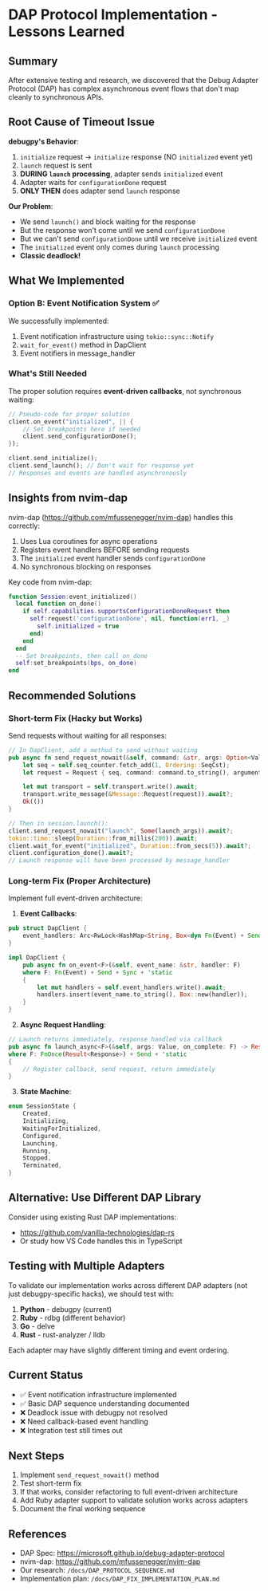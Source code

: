 # DAP Protocol Implementation - Lessons Learned

## Summary

After extensive testing and research, we discovered that the Debug Adapter Protocol (DAP) has complex asynchronous event flows that don't map cleanly to synchronous APIs.

## Root Cause of Timeout Issue

**debugpy's Behavior**:
1. `initialize` request → `initialize` response (NO `initialized` event yet)
2. `launch` request is sent
3. **DURING `launch` processing**, adapter sends `initialized` event
4. Adapter waits for `configurationDone` request
5. **ONLY THEN** does adapter send `launch` response

**Our Problem**:
- We send `launch()` and block waiting for the response
- But the response won't come until we send `configurationDone`
- But we can't send `configurationDone` until we receive `initialized` event
- The `initialized` event only comes during `launch` processing
- **Classic deadlock!**

## What We Implemented

### Option B: Event Notification System ✅

We successfully implemented:
1. Event notification infrastructure using `tokio::sync::Notify`
2. `wait_for_event()` method in DapClient
3. Event notifiers in message_handler

### What's Still Needed

The proper solution requires **event-driven callbacks**, not synchronous waiting:

```rust
// Pseudo-code for proper solution
client.on_event("initialized", || {
    // Set breakpoints here if needed
    client.send_configurationDone();
});

client.send_initialize();
client.send_launch(); // Don't wait for response yet
// Responses and events are handled asynchronously
```

## Insights from nvim-dap

nvim-dap (https://github.com/mfussenegger/nvim-dap) handles this correctly:

1. Uses Lua coroutines for async operations
2. Registers event handlers BEFORE sending requests
3. The `initialized` event handler sends `configurationDone`
4. No synchronous blocking on responses

Key code from nvim-dap:
```lua
function Session:event_initialized()
  local function on_done()
    if self.capabilities.supportsConfigurationDoneRequest then
      self:request('configurationDone', nil, function(err1, _)
        self.initialized = true
      end)
    end
  end
  -- Set breakpoints, then call on_done
  self:set_breakpoints(bps, on_done)
end
```

## Recommended Solutions

### Short-term Fix (Hacky but Works)

Send requests without waiting for all responses:

```rust
// In DapClient, add a method to send without waiting
pub async fn send_request_nowait(&self, command: &str, args: Option<Value>) -> Result<()> {
    let seq = self.seq_counter.fetch_add(1, Ordering::SeqCst);
    let request = Request { seq, command: command.to_string(), arguments: args };

    let mut transport = self.transport.write().await;
    transport.write_message(&Message::Request(request)).await?;
    Ok(())
}

// Then in session.launch():
client.send_request_nowait("launch", Some(launch_args)).await?;
tokio::time::sleep(Duration::from_millis(200)).await;
client.wait_for_event("initialized", Duration::from_secs(5)).await?;
client.configuration_done().await?;
// Launch response will have been processed by message_handler
```

### Long-term Fix (Proper Architecture)

Implement full event-driven architecture:

1. **Event Callbacks**:
```rust
pub struct DapClient {
    event_handlers: Arc<RwLock<HashMap<String, Box<dyn Fn(Event) + Send + Sync>>>>,
}

impl DapClient {
    pub async fn on_event<F>(&self, event_name: &str, handler: F)
    where F: Fn(Event) + Send + Sync + 'static
    {
        let mut handlers = self.event_handlers.write().await;
        handlers.insert(event_name.to_string(), Box::new(handler));
    }
}
```

2. **Async Request Handling**:
```rust
// Launch returns immediately, response handled via callback
pub async fn launch_async<F>(&self, args: Value, on_complete: F) -> Result<()>
where F: FnOnce(Result<Response>) + Send + 'static
{
    // Register callback, send request, return immediately
}
```

3. **State Machine**:
```rust
enum SessionState {
    Created,
    Initializing,
    WaitingForInitialized,
    Configured,
    Launching,
    Running,
    Stopped,
    Terminated,
}
```

## Alternative: Use Different DAP Library

Consider using existing Rust DAP implementations:
- https://github.com/vanilla-technologies/dap-rs
- Or study how VS Code handles this in TypeScript

## Testing with Multiple Adapters

To validate our implementation works across different DAP adapters (not just debugpy-specific hacks), we should test with:

1. **Python** - debugpy (current)
2. **Ruby** - rdbg (different behavior)
3. **Go** - delve
4. **Rust** - rust-analyzer / lldb

Each adapter may have slightly different timing and event ordering.

## Current Status

- ✅ Event notification infrastructure implemented
- ✅ Basic DAP sequence understanding documented
- ❌ Deadlock issue with debugpy not resolved
- ❌ Need callback-based event handling
- ❌ Integration test still times out

## Next Steps

1. Implement `send_request_nowait()` method
2. Test short-term fix
3. If that works, consider refactoring to full event-driven architecture
4. Add Ruby adapter support to validate solution works across adapters
5. Document the final working sequence

## References

- DAP Spec: https://microsoft.github.io/debug-adapter-protocol
- nvim-dap: https://github.com/mfussenegger/nvim-dap
- Our research: `/docs/DAP_PROTOCOL_SEQUENCE.md`
- Implementation plan: `/docs/DAP_FIX_IMPLEMENTATION_PLAN.md`
